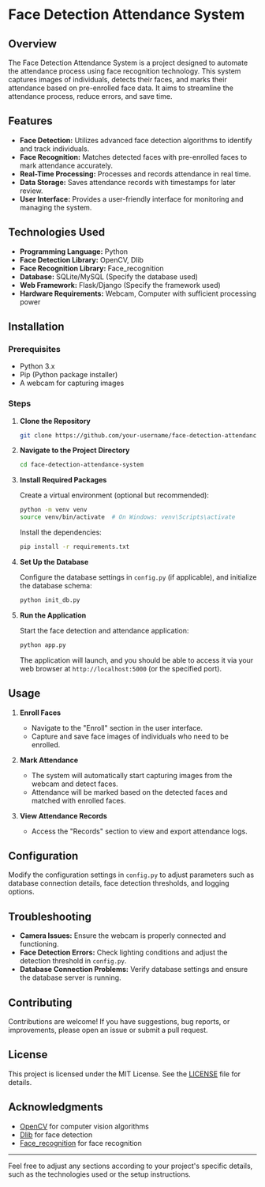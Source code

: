 # Face Detection Attendance System

## Overview

The Face Detection Attendance System is a project designed to automate the attendance process using face recognition technology. This system captures images of individuals, detects their faces, and marks their attendance based on pre-enrolled face data. It aims to streamline the attendance process, reduce errors, and save time.

## Features

- **Face Detection:** Utilizes advanced face detection algorithms to identify and track individuals.
- **Face Recognition:** Matches detected faces with pre-enrolled faces to mark attendance accurately.
- **Real-Time Processing:** Processes and records attendance in real time.
- **Data Storage:** Saves attendance records with timestamps for later review.
- **User Interface:** Provides a user-friendly interface for monitoring and managing the system.

## Technologies Used

- **Programming Language:** Python
- **Face Detection Library:** OpenCV, Dlib
- **Face Recognition Library:** Face_recognition
- **Database:** SQLite/MySQL (Specify the database used)
- **Web Framework:** Flask/Django (Specify the framework used)
- **Hardware Requirements:** Webcam, Computer with sufficient processing power

## Installation

### Prerequisites

- Python 3.x
- Pip (Python package installer)
- A webcam for capturing images

### Steps

1. **Clone the Repository**

   ```bash
   git clone https://github.com/your-username/face-detection-attendance-system.git
   ```

2. **Navigate to the Project Directory**

   ```bash
   cd face-detection-attendance-system
   ```

3. **Install Required Packages**

   Create a virtual environment (optional but recommended):

   ```bash
   python -m venv venv
   source venv/bin/activate  # On Windows: venv\Scripts\activate
   ```

   Install the dependencies:

   ```bash
   pip install -r requirements.txt
   ```

4. **Set Up the Database**

   Configure the database settings in `config.py` (if applicable), and initialize the database schema:

   ```bash
   python init_db.py
   ```

5. **Run the Application**

   Start the face detection and attendance application:

   ```bash
   python app.py
   ```

   The application will launch, and you should be able to access it via your web browser at `http://localhost:5000` (or the specified port).

## Usage

1. **Enroll Faces**

   - Navigate to the "Enroll" section in the user interface.
   - Capture and save face images of individuals who need to be enrolled.

2. **Mark Attendance**

   - The system will automatically start capturing images from the webcam and detect faces.
   - Attendance will be marked based on the detected faces and matched with enrolled faces.

3. **View Attendance Records**

   - Access the "Records" section to view and export attendance logs.

## Configuration

Modify the configuration settings in `config.py` to adjust parameters such as database connection details, face detection thresholds, and logging options.

## Troubleshooting

- **Camera Issues:** Ensure the webcam is properly connected and functioning.
- **Face Detection Errors:** Check lighting conditions and adjust the detection threshold in `config.py`.
- **Database Connection Problems:** Verify database settings and ensure the database server is running.

## Contributing

Contributions are welcome! If you have suggestions, bug reports, or improvements, please open an issue or submit a pull request.

## License

This project is licensed under the MIT License. See the [LICENSE](LICENSE) file for details.

## Acknowledgments

- [OpenCV](https://opencv.org/) for computer vision algorithms
- [Dlib](http://dlib.net/) for face detection
- [Face_recognition](https://github.com/ageitgey/face_recognition) for face recognition

---

Feel free to adjust any sections according to your project's specific details, such as the technologies used or the setup instructions.

